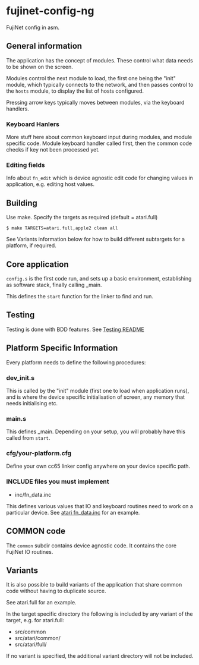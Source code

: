 # fujinet-config-ng

FujiNet config in asm.

## General information

The application has the concept of modules. These control what data needs to be shown on the screen.

Modules control the next module to load, the first one being the "init" module, which typically connects
to the network, and then passes control to the `hosts` module, to display the list of hosts configured.

Pressing arrow keys typically moves between modules, via the keyboard handlers.

### Keyboard Hanlers

More stuff here about common keyboard input during modules, and module specific code. Module keyboard handler
called first, then the common code checks if key not been processed yet.

### Editing fields

Info about `fn_edit` which is device agnostic edit code for changing values in application, e.g. editing
host values.

## Building

Use make. Specify the targets as required (default = atari.full)

```shell
$ make TARGETS=atari.full,apple2 clean all
```

See Variants information below for how to build different subtargets for a platform, if required.

## Core application

`config.s` is the first code run, and sets up a basic environment, establishing as software stack, finally calling _main.

This defines the `start` function for the linker to find and run.

## Testing

Testing is done with BDD features. See [Testing README](testing/bdd-testing/README.md)

## Platform Specific Information

Every platform needs to define the following procedures:

### dev_init.s

This is called by the "init" module (first one to load when application runs), and is where
the device specific initialisation of screen, any memory that needs initialising etc.

### main.s

This defines _main. Depending on your setup, you will probably have this called from `start`.

### cfg/your-platform.cfg

Define your own cc65 linker config anywhere on your device specific path.

### INCLUDE files you must implement

- inc/fn_data.inc

This defines various values that IO and keyboard routines need to work on a particular device.
See [atari fn_data.inc](src/atari/common/inc/fn_data.inc) for an example.

## COMMON code

The `common` subdir contains device agnostic code. It contains the core FujiNet IO routines.

## Variants

It is also possible to build variants of the application that share common code without having to duplicate source.

See atari.full for an example.

In the target specific directory the following is included by any variant of the target, e.g. for atari.full:

- src/common
- src/atari/common/
- src/atari/full/

If no variant is specified, the additional variant directory will not be included.

